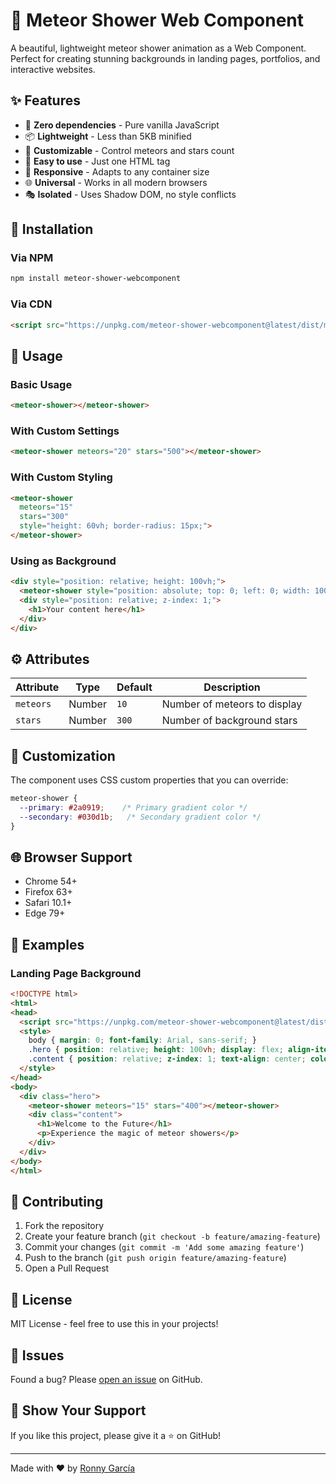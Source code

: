 # 🌟 Meteor Shower Web Component

A beautiful, lightweight meteor shower animation as a Web Component. Perfect for creating stunning backgrounds in landing pages, portfolios, and interactive websites.

## ✨ Features

- 🚀 **Zero dependencies** - Pure vanilla JavaScript
- 📦 **Lightweight** - Less than 5KB minified
- 🎨 **Customizable** - Control meteors and stars count
- 🔧 **Easy to use** - Just one HTML tag
- 📱 **Responsive** - Adapts to any container size
- 🌐 **Universal** - Works in all modern browsers
- 🎭 **Isolated** - Uses Shadow DOM, no style conflicts

## 🚀 Installation

### Via NPM
```bash
npm install meteor-shower-webcomponent
```

### Via CDN
```html
<script src="https://unpkg.com/meteor-shower-webcomponent@latest/dist/meteor-shower.min.js"></script>
```

## 📖 Usage

### Basic Usage
```html
<meteor-shower></meteor-shower>
```

### With Custom Settings
```html
<meteor-shower meteors="20" stars="500"></meteor-shower>
```

### With Custom Styling
```html
<meteor-shower 
  meteors="15" 
  stars="300"
  style="height: 60vh; border-radius: 15px;">
</meteor-shower>
```

### Using as Background
```html
<div style="position: relative; height: 100vh;">
  <meteor-shower style="position: absolute; top: 0; left: 0; width: 100%; height: 100%;"></meteor-shower>
  <div style="position: relative; z-index: 1;">
    <h1>Your content here</h1>
  </div>
</div>
```

## ⚙️ Attributes

| Attribute | Type | Default | Description |
|-----------|------|---------|-------------|
| `meteors` | Number | `10` | Number of meteors to display |
| `stars` | Number | `300` | Number of background stars |

## 🎨 Customization

The component uses CSS custom properties that you can override:

```css
meteor-shower {
  --primary: #2a0919;    /* Primary gradient color */
  --secondary: #030d1b;   /* Secondary gradient color */
}
```

## 🌐 Browser Support

- Chrome 54+
- Firefox 63+
- Safari 10.1+
- Edge 79+

## 📝 Examples

### Landing Page Background
```html
<!DOCTYPE html>
<html>
<head>
  <script src="https://unpkg.com/meteor-shower-webcomponent@latest/dist/meteor-shower.min.js"></script>
  <style>
    body { margin: 0; font-family: Arial, sans-serif; }
    .hero { position: relative; height: 100vh; display: flex; align-items: center; justify-content: center; }
    .content { position: relative; z-index: 1; text-align: center; color: white; }
  </style>
</head>
<body>
  <div class="hero">
    <meteor-shower meteors="15" stars="400"></meteor-shower>
    <div class="content">
      <h1>Welcome to the Future</h1>
      <p>Experience the magic of meteor showers</p>
    </div>
  </div>
</body>
</html>
```

## 🤝 Contributing

1. Fork the repository
2. Create your feature branch (`git checkout -b feature/amazing-feature`)
3. Commit your changes (`git commit -m 'Add some amazing feature'`)
4. Push to the branch (`git push origin feature/amazing-feature`)
5. Open a Pull Request

## 📄 License

MIT License - feel free to use this in your projects!

## 🐛 Issues

Found a bug? Please [open an issue](https://github.com/R00rss/meteor-shower-webcomponent/issues) on GitHub.

## 🌟 Show Your Support

If you like this project, please give it a ⭐ on GitHub!

---

Made with ❤️ by [Ronny García](https://github.com/R00rss)